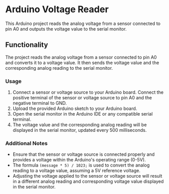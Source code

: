 # Arduino Voltage Reader

This Arduino project reads the analog voltage from a sensor connected to pin A0 and outputs the voltage value to the serial monitor.

## Functionality

The project reads the analog voltage from a sensor connected to pin A0 and converts it to a voltage value. It then sends the voltage value and the corresponding analog reading to the serial monitor.

### Usage

1. Connect a sensor or voltage source to your Arduino board. Connect the positive terminal of the sensor or voltage source to pin A0 and the negative terminal to GND.
2. Upload the provided Arduino sketch to your Arduino board.
3. Open the serial monitor in the Arduino IDE or any compatible serial terminal.
4. The voltage value and the corresponding analog reading will be displayed in the serial monitor, updated every 500 milliseconds.

### Additional Notes

- Ensure that the sensor or voltage source is connected properly and provides a voltage within the Arduino's operating range (0-5V).
- The formula `(message * 5) / 1023;` is used to convert the analog reading to a voltage value, assuming a 5V reference voltage.
- Adjusting the voltage applied to the sensor or voltage source will result in a different analog reading and corresponding voltage value displayed in the serial monitor.

